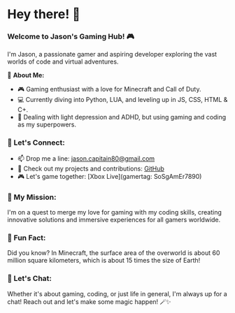 # Hey there! 👋

### Welcome to Jason's Gaming Hub! 🎮

I'm Jason, a passionate gamer and aspiring developer exploring the vast worlds of code and virtual adventures.

🚀 **About Me:**
- 🎮 Gaming enthusiast with a love for Minecraft and Call of Duty.
- 💻 Currently diving into Python, LUA, and leveling up in JS, CSS, HTML & C+.
- 🧠 Dealing with light depression and ADHD, but using gaming and coding as my superpowers.

### 🌟 Let's Connect:
- 📫 Drop me a line: [jason.capitain80@gmail.com](mailto:jason.capitain80@gmail.com)
- 💼 Check out my projects and contributions: [GitHub](https://github.com/JasonCapitain)
- 🎮 Let's game together: [Xbox Live](gamertag: SoSgAmEr7890)

### 🚀 My Mission:
I'm on a quest to merge my love for gaming with my coding skills, creating innovative solutions and immersive experiences for all gamers worldwide.

### 🌌 Fun Fact:
Did you know? In Minecraft, the surface area of the overworld is about 60 million square kilometers, which is about 15 times the size of Earth!

### 💬 Let's Chat:
Whether it's about gaming, coding, or just life in general, I'm always up for a chat! Reach out and let's make some magic happen! 🪄✨
